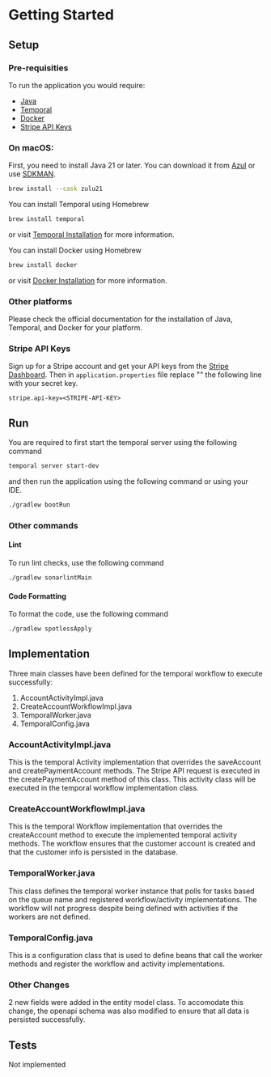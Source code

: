 # Getting Started

## Setup

### Pre-requisities

To run the application you would require:

- [Java](https://www.azul.com/downloads/#zulu)
- [Temporal](https://docs.temporal.io/cli#install)
- [Docker](https://docs.docker.com/get-docker/)
- [Stripe API Keys](https://stripe.com/docs/keys)

### On macOS:

First, you need to install Java 21 or later. You can download it from [Azul](https://www.azul.com/downloads/#zulu) or
use [SDKMAN](https://sdkman.io/).

```sh
brew install --cask zulu21
```

You can install Temporal using Homebrew

```sh
brew install temporal
```

or visit [Temporal Installation](https://docs.temporal.io/cli#install) for more information.

You can install Docker using Homebrew

```sh
brew install docker
```

or visit [Docker Installation](https://docs.docker.com/get-docker/) for more information.

### Other platforms

Please check the official documentation for the installation of Java, Temporal, and Docker for your platform.

### Stripe API Keys

Sign up for a Stripe account and get your API keys from the [Stripe Dashboard](https://dashboard.stripe.com/apikeys).
Then in `application.properties` file replace "<STRIPE-API-KEY>" the following line with your secret key.

```properties
stripe.api-key=<STRIPE-API-KEY>
```

## Run

You are required to first start the temporal server using the following command

```sh
temporal server start-dev
```

and then run the application using the following command or using your IDE.

```sh
./gradlew bootRun
```

### Other commands

#### Lint
To run lint checks, use the following command

```sh
./gradlew sonarlintMain
```

#### Code Formatting
To format the code, use the following command

```sh
./gradlew spotlessApply
```

## Implementation
Three main classes have been defined for the temporal workflow to execute successfully:
1. AccountActivityImpl.java
2. CreateAccountWorkflowImpl.java
3. TemporalWorker.java
4. TemporalConfig.java

### AccountActivityImpl.java
This is the temporal Activity implementation that overrides the saveAccount and createPaymentAccount methods. The Stripe API request is executed in the createPaymentAccount method of this class. This activity class will be executed in the temporal workflow implementation class.

### CreateAccountWorkflowImpl.java
This is the temporal Workflow implementation that overrides the createAccount method to execute the implemented temporal activity methods. The workflow ensures that the customer account is created and that the customer info is persisted in the database.

### TemporalWorker.java
This class defines the temporal worker instance that polls for tasks based on the queue name and registered workflow/activity implementations. The workflow will not progress despite being defined with activities if the workers are not defined.

### TemporalConfig.java
This is a configuration class that is used to define beans that call the worker methods and register the workflow and activity implementations.

### Other Changes
2 new fields were added in the entity model class. To accomodate this change, the openapi schema was also modified to ensure that all data is persisted successfully.

## Tests
Not implemented
